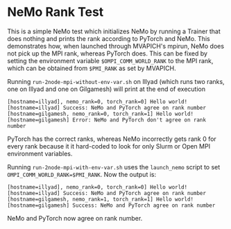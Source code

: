 # NeMo Rank Test

This is a simple NeMo test which initializes NeMo by running a Trainer that does nothing and prints the rank according to PyTorch and NeMo. This demonstrates how, when launched through MVAPICH's mpirun, NeMo does not pick up the MPI rank, whereas PyTorch does. This can be fixed by setting the environment variable `$OMPI_COMM_WORLD_RANK` to the MPI rank, which can be obtained from `$PMI_RANK` as set by MVAPICH.

Running `run-2node-mpi-without-env-var.sh` on Illyad (which runs two ranks, one on Illyad and one on Gilgamesh) will print at the end of execution

```
[hostname=illyad], nemo_rank=0, torch_rank=0] Hello world!
[hostname=illyad] Success: NeMo and PyTorch agree on rank number
[hostname=gilgamesh, nemo_rank=0, torch_rank=1] Hello world!
[hostname=gilgamesh] Error: NeMo and PyTorch don't agree on rank number
```

PyTorch has the correct ranks, whereas NeMo incorrectly gets rank 0 for every rank because it it hard-coded to look for only Slurm or Open MPI environment variables.

Running `run-2node-mpi-with-env-var.sh` uses the `launch_nemo` script to set `OMPI_COMM_WORLD_RANK=$PMI_RANK`. Now the output is:

```
[hostname=illyad], nemo_rank=0, torch_rank=0] Hello world!
[hostname=illyad] Success: NeMo and PyTorch agree on rank number
[hostname=gilgamesh, nemo_rank=1, torch_rank=1] Hello world!
[hostname=gilgamesh] Success: NeMo and PyTorch agree on rank number
```

NeMo and PyTorch now agree on rank number.
